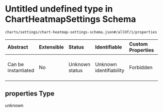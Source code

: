 # Untitled undefined type in ChartHeatmapSettings Schema

```txt
charts/settings/chart-heatmap-settings-schema.json#/allOf/1/properties
```



| Abstract            | Extensible | Status         | Identifiable            | Custom Properties | Additional Properties | Access Restrictions | Defined In                                                                                                               |
| :------------------ | :--------- | :------------- | :---------------------- | :---------------- | :-------------------- | :------------------ | :----------------------------------------------------------------------------------------------------------------------- |
| Can be instantiated | No         | Unknown status | Unknown identifiability | Forbidden         | Allowed               | none                | [chart-heatmap-settings-schema.json\*](../out/charts/settings/chart-heatmap-settings-schema.json "open original schema") |

## properties Type

unknown
